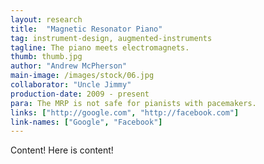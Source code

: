 ```yaml
---
layout: research
title:  "Magnetic Resonator Piano"
tag: instrument-design, augmented-instruments
tagline: The piano meets electromagnets.
thumb: thumb.jpg
author: "Andrew McPherson"
main-image: /images/stock/06.jpg
collaborator: "Uncle Jimmy"
production-date: 2009 - present
para: The MRP is not safe for pianists with pacemakers.
links: ["http://google.com", "http://facebook.com"]
link-names: ["Google", "Facebook"]
---
```


Content! Here is content!